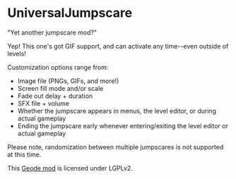 # UniversalJumpscare
"Yet another jumpscare mod?"

Yep! This one's got GIF support, and can activate any time--even outside of levels!

Customization options range from:
- Image file (PNGs, GIFs, and more!)
- Screen fill mode and/or scale
- Fade out delay + duration
- SFX file + volume
- Whether the jumpscare appears in menus, the level editor, or during actual gameplay
- Ending the jumpscare early whenever entering/exiting the level editor or actual gameplay

Please note, randomization between multiple jumpscares is not supported at this time.

This [Geode mod](https://geode-sdk.org) is licensed under LGPLv2.